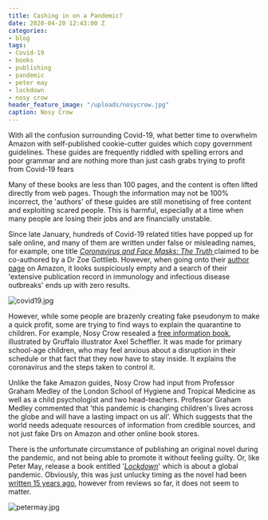 ```yaml
---
title: Cashing in on a Pandemic?
date: 2020-04-20 12:43:00 Z
categories:
- blog
tags:
- Covid-19
- books
- publishing
- pandemic
- peter may
- lockdown
- nosy crow
header_feature_image: "/uploads/nosycrow.jpg"
caption: Nosy Crow
---
```


With all the confusion surrounding Covid-19, what better time to overwhelm Amazon with self-published cookie-cutter guides which copy government guidelines. These guides are frequently riddled with spelling errors and poor grammar and are nothing more than just cash grabs trying to profit from Covid-19 fears

Many of these books are less than 100 pages, and the content is often lifted directly from web pages. Though the information may not be 100% incorrect, the 'authors' of these guides are still monetising of free content and exploiting scared people. This is harmful, especially at a time when many people are losing their jobs and are financially unstable.

Since late January, hundreds of Covid-19 related titles have popped up for sale online, and many of them are written under false or misleading names, for example, one title *[Coronavirus and Face Masks: The Truth](https://discountbookman.com/coronavirus-face-masks-the-truth-a-comprehensive-guide-to-avoid-illness-2020-edition-by-zoe-gottlieb/)*[ ](https://discountbookman.com/coronavirus-face-masks-the-truth-a-comprehensive-guide-to-avoid-illness-2020-edition-by-zoe-gottlieb/)claimed to be co-authored by a Dr Zoe Gottlieb. However, when going onto their [author page](https://www.amazon.com/Zoe-Gottlieb/e/B084VSWQQG/ref=ntt_dp_epwbk_0) on Amazon, it looks suspiciously empty and a search of their 'extensive publication record in immunology and infectious disease outbreaks' ends up with zero results.

![covid19.jpg](/uploads/covid19.jpg)

However, while some people are brazenly creating fake pseudonym to make a quick profit, some are trying to find ways to explain the quarantine to children. For example, Nosy Crow resealed a [free information book](https://nosycrow.com/blog/released-today-free-information-book-explaining-coronavirus-children-illustrated-gruffalo-illustrator-axel-scheffler/), illustrated by Gruffalo illustrator Axel Scheffler. It was made for primary school-age children, who may feel anxious about a disruption in their schedule or that fact that they now have to stay inside. It explains the coronavirus and the steps taken to control it.

Unlike the fake Amazon guides, Nosy Crow had input from Professor Graham Medley of the London School of Hygiene and Tropical Medicine as well as a child psychologist and two head-teachers. Professor Graham Medley commented that 'this pandemic is changing children's lives across the globe and will have a lasting impact on us all'. Which suggests that the world needs adequate resources of information from credible sources, and not just fake Drs on Amazon and other online book stores.

There is the unfortunate circumstance of publishing an original novel during the pandemic, and not being able to promote it without feeling guilty. Or, like Peter May, release a book entitled '*[Lockdown](https://www.hachette.co.uk/titles/peter-may/lockdown/9781529411690/)*' which is about a global pandemic. Obviously, this was just unlucky timing as the novel had been [written 15 years ago](https://twitter.com/QuercusBooks/status/1255771690015117314), however from reviews so far, it does not seem to matter.

![petermay.jpg](/uploads/petermay.jpg)
